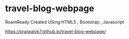 # travel-blog-webpage
RoamReady 
Created USing HTML5 , Bootstrap , Javascript

<a href=" https://prajwalvk7.github.io/travel-blog-webpage/" > https://prajwalvk7.github.io/travel-blog-webpage/ </a>
